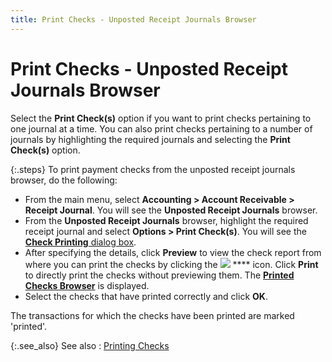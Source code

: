 ```yaml
---
title: Print Checks - Unposted Receipt Journals Browser
---
```


# Print Checks - Unposted Receipt Journals Browser


Select the **Print Check(s)** option if you want to print checks pertaining to one journal at  a time. You can also print checks pertaining to a number of journals by  highlighting the required journals and selecting the **Print 
 Check(s)** option.


{:.steps}
To print payment checks from the unposted  receipt journals browser, do the following:

- From the main  menu, select **Accounting &gt; Account 
 Receivable &gt; Receipt Journal**. You will see the **Unposted 
 Receipt Journals** browser.
- From the **Unposted Receipt Journals** browser, highlight  the required receipt journal and select **Options 
 &gt; Print Check(s)**.  You will see the [**Check 
 Printing** dialog box]({{site.acc_baseurl}}/misc/check_printing_dialog.html).
- After specifying  the details, click **Preview** to  view the check report from where you can print the checks by clicking  the ![]({{site.acc_baseurl}}/img/act_print.gif) **** icon. Click  **Print** to directly print the checks  without previewing them. The [**Printed Checks Browser**]({{site.acc_baseurl}}/misc/the_printed_checks_browser.html) is displayed.
- Select the  checks that have printed correctly and click **OK**.



The transactions for which the checks have been printed are marked 'printed'.


{:.see_also}
See also
: [Printing  Checks]({{site.acc_baseurl}}/customer-receipts-and-refunds/receipt-jrnl-proc/printing-checks/printing_customer_refund_checks.html)
